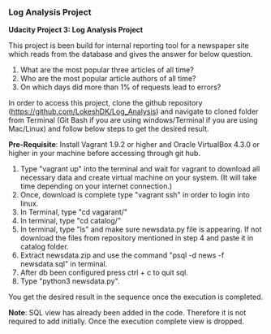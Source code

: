 ### Log Analysis Project
**Udacity Project 3: Log Analysis Project**

This project is been build for internal reporting tool for a newspaper site which reads from the database and gives the answer for below question.
1. What are the most popular three articles of all time?
2. Who are the most popular article authors of all time?
3. On which days did more than 1% of requests lead to errors?

In order to access this project, clone the github repository (https://github.com/LokeshDK/Log_Analysis) and navigate to cloned folder from 
Terminal (Git Bash if you are using windows/Terminal if you are using Mac/Linux) and follow below steps to get the desired result.

**Pre-Requisite**: Install Vagrant 1.9.2 or higher and Oracle VirtualBox 4.3.0 or higher in your machine before accessing through git hub.

1. Type "vagrant up" into the terminal and wait for vagrant to download all necessary data and create virtual machine on your system. (It will take time depending on your internet connection.)
2. Once, download is complete type "vagrant ssh" in order to login into linux.
3. In Terminal, type "cd vagarant/"
4. In terminal, type "cd catalog/"
5. In terminal, type "ls" and make sure newsdata.py file is appearing. If not download the files from repository mentioned in step 4 and paste it in catalog folder.
6. Extract newsdata.zip and use the command "psql -d news -f newsdata.sql" in terminal.
7. After db been configured press ctrl + c to quit sql.
8. Type "python3 newsdata.py".

You get the desired result in the sequence once the execution is completed.

**Note**: SQL view has already been added in the code. Therefore it is not required to add initially. Once the execution complete view is dropped.